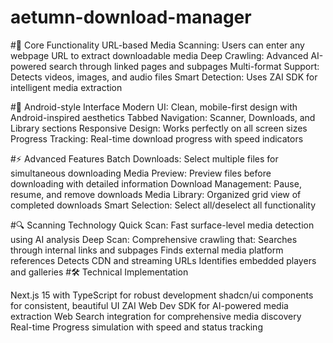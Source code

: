 # aetumn-download-manager

#🎯 Core Functionality
URL-based Media Scanning: Users can enter any webpage URL to extract downloadable media
Deep Crawling: Advanced AI-powered search through linked pages and subpages
Multi-format Support: Detects videos, images, and audio files
Smart Detection: Uses ZAI SDK for intelligent media extraction

#📱 Android-style Interface
Modern UI: Clean, mobile-first design with Android-inspired aesthetics
Tabbed Navigation: Scanner, Downloads, and Library sections
Responsive Design: Works perfectly on all screen sizes
Progress Tracking: Real-time download progress with speed indicators

#⚡ Advanced Features
Batch Downloads: Select multiple files for simultaneous downloading
Media Preview: Preview files before downloading with detailed information
Download Management: Pause, resume, and remove downloads
Media Library: Organized grid view of completed downloads
Smart Selection: Select all/deselect all functionality

#🔍 Scanning Technology
Quick Scan: Fast surface-level media detection using AI analysis
Deep Scan: Comprehensive crawling that:
Searches through internal links and subpages
Finds external media platform references
Detects CDN and streaming URLs
Identifies embedded players and galleries
#🛠 Technical Implementation

Next.js 15 with TypeScript for robust development
shadcn/ui components for consistent, beautiful UI
ZAI Web Dev SDK for AI-powered media extraction
Web Search integration for comprehensive media discovery
Real-time Progress simulation with speed and status tracking
